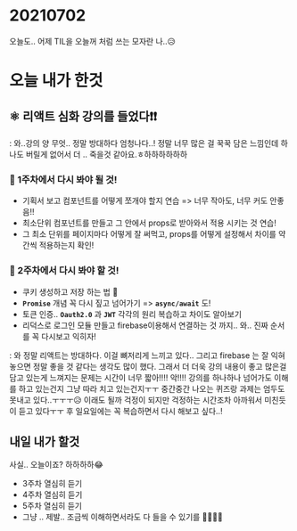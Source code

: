 # 20210702
오늘도.. 어제 TIL을 오늘꺼 처럼 쓰는 모자란 나..😥

# 오늘 내가 한것

## ⚛ 리액트 심화 강의를 들었다❗❗

: 와..강의 양 무엇.. 정말 방대하다 엄청나다..! 정말 너무 많은 걸 꾹꾹 담은 느낌인데 하나도 버릴게 없어서 더 .. 죽을것 같아요.ㅎ하하하하하하

### 📌 1주차에서 다시 봐야 될 것!
- 기획서 보고 컴포넌트를 어떻게 쪼개야 할지 연습 => 너무 작아도, 너무 커도 안좋음!!
- 최소단위 컴포넌트를 만들고 그 안에서 props로 받아와서 적용 시키는 것 연습!
- 그 최소 단위를 페이지마다 어떻게 잘 써먹고, props를 어떻게 설정해서 차이를 약간씩 적용하는지 확인!

### 📌 2주차에서 다시 봐야 할 것!
- 쿠키 생성하고 저장 하는 법 🍪
- **`Promise`** 개념 꼭 다시 짚고 넘어가기 => **`async/await`** 도!
- 토큰 인증.. **`Oauth2.0`** 과 **`JWT`** 각각의 원리 복습하고 차이도 알아보기
- 리덕스로 로그인 모듈 만들고 firebase이용해서 연결하는 것 까지.. 와.. 진짜 순서를 꼭 다시보고 익히자!

: 와 정말 리액트는 방대하다. 이걸 뼈저리게 느끼고 있다.. 그리고 firebase 는 잘 익혀 놓으면 정말
좋을 것 같다는 생각도 많이 했다. 그래서 더 더욱 강의 내용이 좋고 많은걸 담고 있는게 느껴지는 문제는
시간이 너무 짧아!!!! 악!!!! 강의를 하나하나 넘어가도 이해를 하고 있는건지 그냥 따라 치고 있는건지ㅜㅜ
중간중간 나오는 퀴즈랑 과제는 엄두도 못내고 있다..ㅜㅜㅜ😥 이래도 될까 걱정이 되지만 걱정하는 시간조차
아까워서 미친듯이 듣고 있다ㅜㅜ 후 일요일에는 꼭 복습하면서 다시 해보고 싶다..!

## 내일 내가 할것
사실.. 오늘이죠? 하하하하😂

- 3주차 열심히 듣기
- 4주차 열심히 듣기
- 5주차 열심히 듣기
- 그냥 .. 제발.. 조금씩 이해하면서라도 다 들을 수 있기를 🤦‍♀️🤦‍♀️
